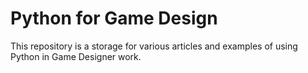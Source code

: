 # Python for Game Design

This repository is a storage for various articles and examples of using Python in Game Designer work.
